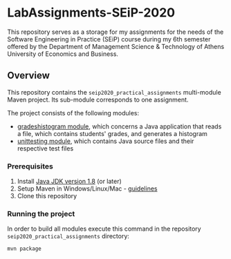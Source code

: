 # LabAssignments-SEiP-2020

This repository serves as a storage for my assignments for the needs of the Software Engineering in Practice (SEiP) course during my 6th semester offered by the Department of Management Science & Technology of Athens University of Economics and Business.

## Overview

This repository contains the `seip2020_practical_assignments` multi-module Maven project. Its sub-module corresponds to one assignment.

The project consists of the following modules:
 - [gradeshistogram module](seip2020_practical_assignments/gradeshistogram), which concerns a Java application that reads a file, which contains students' grades, and generates a histogram
 - [unittesting module](seip2020_practical_assignments/unittesting), which contains Java source files and their respective test files


### Prerequisites

1. Install [Java JDK version 1.8](https://www.oracle.com/java/technologies/javase/javase-jdk8-downloads.html) (or later)
2. Setup Maven in Windows/Linux/Mac - [guidelines](https://www.baeldung.com/install-maven-on-windows-linux-mac)
3. Clone this repository

### Running the project

In order to build all modules execute this command in the repository `seip2020_practical_assignments` directory:

```
mvn package
```

